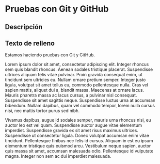 # Pruebas con Git y GitHub

## Descripción 

## Texto de relleno

Estamos haciendo pruebas con Git y GitHub.

Lorem ipsum dolor sit amet, consectetur adipiscing elit. Integer rhoncus sem quis blandit rhoncus. Aenean sodales tristique placerat. Suspendisse ultrices aliquam felis vitae pulvinar. Proin gravida consequat enim, ut tincidunt sem ultricies eu. Nullam ornare pretium semper. Integer justo ligula, volutpat sit amet tellus eu, commodo pellentesque nulla. Cras vel sapien mattis, aliquet dui a, blandit massa. Maecenas at ornare lacus. Mauris pharetra massa ac lacus cursus, a pulvinar nisl consequat. Suspendisse sit amet sagittis neque. Suspendisse luctus urna at accumsan bibendum. Nullam dapibus, quam vel commodo tempor, lorem nulla cursus nisi, nec mattis tortor purus sed nibh.

Vivamus dapibus, augue id sodales semper, mauris urna rhoncus nisi, eu auctor leo est vel quam. Suspendisse auctor augue vitae elementum imperdiet. Suspendisse gravida ex sit amet risus maximus ultrices. Suspendisse ut consectetur ligula. Donec volutpat accumsan enim vitae tincidunt. Pellentesque finibus nec felis id cursus. Aliquam in est eu ipsum elementum tristique quis euismod arcu. Vestibulum neque sapien, auctor quis massa sit amet, accumsan malesuada odio. Pellentesque id vulputate magna. Integer non sem ac dui imperdiet malesuada.
